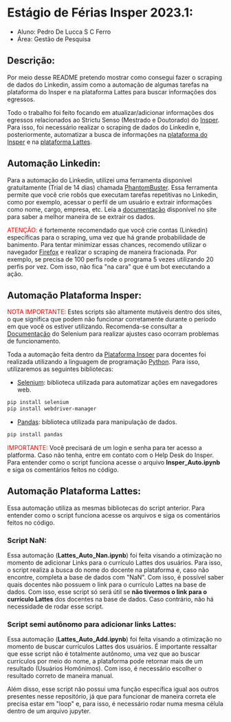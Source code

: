 # Estágio de Férias Insper 2023.1:
* Aluno: Pedro De Lucca S C Ferro
* Área: Gestão de Pesquisa
## Descrição:
Por meio desse README pretendo mostrar como consegui fazer o scraping de dados do Linkedin, assim como a automação de algumas tarefas na plataforma do Insper e na plataforma Lattes para buscar informações dos egressos.

Todo o trabalho foi feito focando em atualizar/adicionar informações dos egressos relacionados ao Strictu Senso (Mestrado e Doutorado) do [Insper](https://www.insper.edu.br/). Para isso, foi necessário realizar o scraping de dados do Linkedin e, posteriormente, automatizar a busca de informações na [plataforma do Insper](https://cgi.insper.edu.br/PortfolioDocente/) e na [plataforma Lattes](https://lattes.cnpq.br/).
## Automação Linkedin:
Para a automação do Linkedin, utilizei uma ferramenta disponível gratuitamente (Trial de 14 dias) chamada [PhantomBuster](https://phantombuster.com/). Essa ferramenta permite que você crie robôs que executam tarefas repetitivas no Linkedin, como por exemplo, acessar o perfil de um usuário e extrair informações como nome, cargo, empresa, etc. Leia a [documentação](https://phantombuster.com/automations/linkedin/3112/linkedin-profile-scraper/tutorial) disponível no site para saber a melhor maneira de se extrair os dados. 

<font color="red">ATENÇÃO:</font> é fortemente recomendado que você crie contas (Linkedin) específicas para o scraping, uma vez que há grande probabilidade de banimento. Para tentar minimizar essas chances, recomendo utilizar o navegador [Firefox](https://www.mozilla.org/pt-BR/firefox/new/) e realizar o scraping de maneira fracionada. Por exemplo, se precisa de 100 perfis rode o programa 5 vezes utilizando 20 perfis por vez. Com isso, não fica "na cara" que é um bot executando a ação.
## Automação Plataforma Insper:
<font color="red">NOTA IMPORTANTE:</font> Estes scripts são altamente mutáveis dentro dos sites, o que significa que podem não funcionar corretamente durante o período em que você os estiver utilizando. Recomenda-se consultar a [Documentação](https://selenium-python.readthedocs.io/) do Selenium para realizar ajustes caso ocorram problemas de funcionamento.


Toda a automação feita dentro da [Plataforma Insper](https://cgi.insper.edu.br/PortfolioDocente/) para docentes foi realizada utilizando a linguagem de programação [Python](https://www.python.org/). Para isso, utilizaremos as seguintes bibliotecas:
* [Selenium](https://selenium-python.readthedocs.io/): biblioteca utilizada para automatizar ações em navegadores web.
```bash
pip install selenium
pip install webdriver-manager
```
* [Pandas](https://pandas.pydata.org/): biblioteca utilizada para manipulação de dados.
```bash
pip install pandas
```
<font color="red">IMPORTANTE:</font> Você precisará de um login e senha para ter acesso a platforma. Caso não tenha, entre em contato com o Help Desk do Insper.  
Para entender como o script funciona acesse o arquivo **Insper_Auto.ipynb** e siga os comentários feitos no código.

## Automação Plataforma Lattes:
Essa automação utiliza as mesmas bibliotecas do script anterior. Para entender como o script funciona acesse os arquivos e siga os comentários feitos no código.
### Script NaN:
Essa automação (**Lattes_Auto_Nan.ipynb**) foi feita visando a otimização no momento de adicionar Links para o currículo Lattes dos usuários. Para isso, o script realiza a busca do nome do docente na plataforma e, caso não encontre, completa a base de dados com "NaN". Com isso, é possível saber quais docentes não possuem o link para o currículo Lattes na base de dados. Com isso, esse script só será útil se **não tivermos o link para o currículo Lattes** dos docentes na base de dados. Caso contrário, não há necessidade de rodar esse script.
### Script semi autônomo para adicionar links Lattes:
Essa automação (**Lattes_Auto_Add.ipynb**) foi feita visando a otimização no momento de buscar currículos Lattes dos usuários. É importante ressaltar que esse script não é totalmente autônomo, uma vez que ao buscar currículos por meio do nome, a plataforma pode retornar mais de um resultado (Usuários Homônimos). Com isso, é necessário escolher o resultado correto de maneira manual.

Além disso, esse script não possui uma função específica igual aos outros presentes nesse repositório, já que para funcionar de maneira correta ele precisa estar em "loop" e, para isso, é necessário rodar numa mesma célula dentro de um arquivo jupyter.
